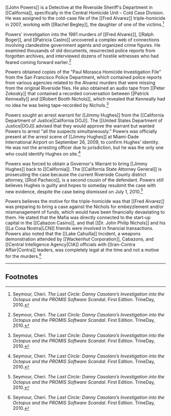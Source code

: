 [[John Powers]] is a Detective at the Riverside Sheriff's Department in [[California]], specifically in the Central Homicide Unit – Cold Case Division. He was assigned to the cold-case file of the [[Fred Alvarez]] triple-homicide in 2007, working with [[Rachel Begley]], the daughter of one of the victims.[^1]

Powers' investigation into the 1981 murders of [[Fred Alvarez]], [[Ralph Boger]], and [[Patricia Castro]] uncovered a complex web of connections involving clandestine government agents and organized crime figures. He examined thousands of old documents, resurrected police reports from forgotten archives, and interviewed dozens of hostile witnesses who had feared coming forward earlier.[^1]

Powers obtained copies of the "Paul Morasca Homicide Investigation File" from the San Francisco Police Department, which contained police reports from various agencies related to the Alvarez murders that were missing from the original Riverside files. He also obtained an audio tape from [[Peter Zokosky]] that contained a recorded conversation between [[Patrick Kenneally]] and [[Robert Booth Nichols]], which revealed that Kenneally had no idea he was being tape-recorded by Nichols.[^1]

Powers sought an arrest warrant for [[Jimmy Hughes]] from the [[California Department of Justice|California DOJ]]. The [[United States Department of Justice|DOJ]] advised that they would approve the warrant but wanted Powers to arrest "all the suspects simultaneously." Powers was officially present at the arrest scene of [[Jimmy Hughes]] at Miami-Dade International Airport on September 26, 2009, to confirm Hughes' identity. He was not the arresting officer due to jurisdiction, but he was the only one who could identify Hughes on site.[^1]

Powers was forced to obtain a Governor's Warrant to bring [[Jimmy Hughes]] back to [[California]]. The [[California State Attorney General]] is prosecuting the case because the current Riverside County district attorney, [[Rod Pacheco]], is a second cousin of the defendant. Powers still believes Hughes is guilty and hopes to someday resubmit the case with new evidence, despite the case being dismissed on July 1, 2010.[^1]

Powers believes the motive for the triple-homicide was that [[Fred Alvarez]] was preparing to bring a case against the Nichols for embezzlement and/or mismanagement of funds, which would have been financially devastating to them. He stated that the Mafia was directly connected to the start-up capital in the [[Cabazon Casino]], and that [[Dr. John Philip Nichols]] and his [[La Cosa Nostra|LCN]] friends were involved in financial transactions. Powers also noted that the [[Lake Cahuilla]] Incident, a weapons demonstration attended by [[Wackenhut Corporation]], Cabazons, and [[Central Intelligence Agency|CIA]] officials with [[Iran-Contra Affair|Contra]] leaders, was completely legal at the time and not a motive for the murders.[^1]

---
## Footnotes

[^1]: Seymour, Cheri. *The Last Circle: Danny Casolaro’s Investigation into the Octopus and the PROMIS Software Scandal*. First Edition. TrineDay, 2010.